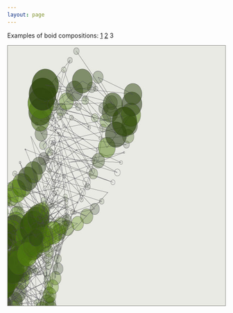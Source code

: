 ```yaml
---
layout: page
---
```

<p>Examples of boid compositions:
<a href="boids1">1</a> <a href="boids2">2</a> 3</p>

<p><span class="media"><img src="/static/media/boids3.jpg" width="600" height="600" alt="" /></span>
</p>
